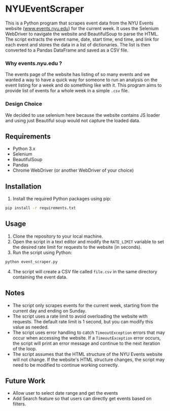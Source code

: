 # NYUEventScraper

This is a Python program that scrapes event data from the NYU Events website (www.events.nyu.edu) for the current week. It uses the Selenium WebDriver to navigate the website and BeautifulSoup to parse the HTML. The script extracts the event name, date, start time, end time, and link for each event and stores the data in a list of dictionaries. The list is then converted to a Pandas DataFrame and saved as a CSV file.

### Why events.nyu.edu ?

The events page of the website has listing of so many events and we wanted a way to have a quick way for someone to run an analysis on the event listing for a week and do something like  with it. This program aims to provide list of events for a whole week in a simple `.csv` file. 

### Design Choice

We decided to use selenium here because the website contains JS loader and using just Beautiful soup would not capture the loaded data. 

## Requirements

* Python 3.x
* Selenium
* BeautifulSoup
* Pandas
* Chrome WebDriver (or another WebDriver of your choice)

## Installation

1. Install the required Python packages using pip:

```bash
pip install -r requirements.txt
```

## Usage

1. Clone the repository to your local machine.
2. Open the script in a text editor and modify the `RATE_LIMIT` variable to set the desired rate limit for requests to the website (in seconds).
3. Run the script using Python:

```bash
python event_scraper.py
```

4. The script will create a CSV file called `file.csv` in the same directory containing the event data.

## Notes

* The script only scrapes events for the current week, starting from the current day and ending on Sunday.
* The script uses a rate limit to avoid overloading the website with requests. The default rate limit is 1 second, but you can modify this value as needed.
* The script uses error handling to catch `TimeoutException` errors that may occur when accessing the website. If a `TimeoutException` error occurs, the script will print an error message and continue to the next iteration of the loop.
* The script assumes that the HTML structure of the NYU Events website will not change. If the website's HTML structure changes, the script may need to be modified to continue working correctly.


## Future Work

* Allow user to select date range and get the events
* Add Search feature so that users can directly get  events based on filters. 